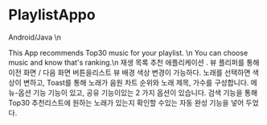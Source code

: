# PlaylistAppo
Android/Java \n

This App recommends Top30 music for your playlist. \n
You can choose music and know that's ranking.\n
재생 목록 추천 애플리케이션
.
뷰 플리퍼를 통해 이전 화면 / 다음 화면 버튼을리스트 뷰 배경 색상 변경이 가능하다. 
노래를 선택하면 색상이 변하고, Toast를 통해 노래가 음원 차트 순위와 노래 제목, 가수를 구성합니다.
메뉴-옵션 기능 기능이 있고, 공유 기능이있는 2 가지 옵션이 있습니다. 검색 기능을 통해 Top30 추천리스트에 원하는 노래가 있는지
확인할 수있는 자동 완성 기능을 넣어 두었다.
